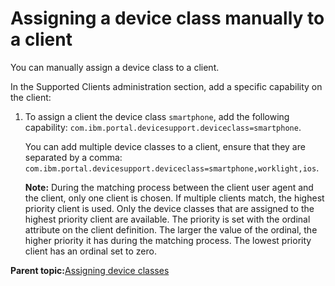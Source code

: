 # Assigning a device class manually to a client

You can manually assign a device class to a client.

In the Supported Clients administration section, add a specific capability on the client:

1.  To assign a client the device class `smartphone`, add the following capability: `com.ibm.portal.devicesupport.deviceclass=smartphone`.

    You can add multiple device classes to a client, ensure that they are separated by a comma: `com.ibm.portal.devicesupport.deviceclass=smartphone,worklight,ios`.

    **Note:** During the matching process between the client user agent and the client, only one client is chosen. If multiple clients match, the highest priority client is used. Only the device classes that are assigned to the highest priority client are available. The priority is set with the ordinal attribute on the client definition. The larger the value of the ordinal, the higher priority it has during the matching process. The lowest priority client has an ordinal set to zero.


**Parent topic:**[Assigning device classes](../dev-theme/themeopt_devclass_assign.md)

